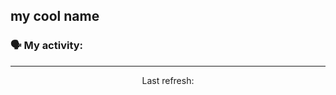 ## my cool name

### 🗣 My activity:

<!--GITHUB_ACTIVITY:{"rows": 5, "raw": true}-->
<!--GITHUB_REPOS:{"rows": 4, "raw": true}-->

---

<p align="center">
  Last refresh: 
  <b><!--TIMESTAMP--></b>
</p>
